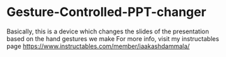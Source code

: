 # Gesture-Controlled-PPT-changer
Basically, this is a device which changes the slides of the presentation based on the hand gestures we make
For more info, visit my instructables page https://www.instructables.com/member/iaakashdammala/
